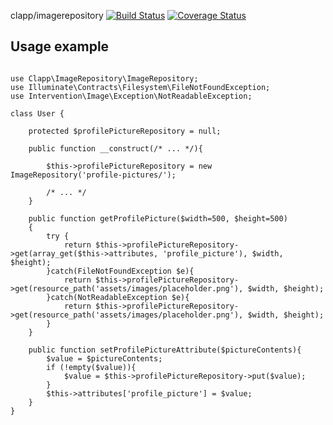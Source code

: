 clapp/imagerepository [![Build Status](https://travis-ci.org/clappcom/imagerepository.svg?branch=master)](https://travis-ci.org/clappcom/imagerepository) [![Coverage Status](https://coveralls.io/repos/github/clappcom/imagerepository/badge.svg?branch=master)](https://coveralls.io/github/clappcom/imagerepository?branch=master)

Usage example
---

```

use Clapp\ImageRepository\ImageRepository;
use Illuminate\Contracts\Filesystem\FileNotFoundException;
use Intervention\Image\Exception\NotReadableException;

class User {

    protected $profilePictureRepository = null;

    public function __construct(/* ... */){

        $this->profilePictureRepository = new ImageRepository('profile-pictures/');

        /* ... */
    }

    public function getProfilePicture($width=500, $height=500)
    {
        try {
            return $this->profilePictureRepository->get(array_get($this->attributes, 'profile_picture'), $width, $height);
        }catch(FileNotFoundException $e){
            return $this->profilePictureRepository->get(resource_path('assets/images/placeholder.png'), $width, $height);
        }catch(NotReadableException $e){
            return $this->profilePictureRepository->get(resource_path('assets/images/placeholder.png'), $width, $height);
        }
    }

    public function setProfilePictureAttribute($pictureContents){
        $value = $pictureContents;
        if (!empty($value)){
            $value = $this->profilePictureRepository->put($value);
        }
        $this->attributes['profile_picture'] = $value;
    }
}

```
